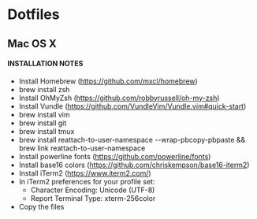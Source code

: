 # Dotfiles

## Mac OS X

#### INSTALLATION NOTES

 - Install Homebrew (https://github.com/mxcl/homebrew)
 - brew install zsh
 - Install OhMyZsh (https://github.com/robbyrussell/oh-my-zsh)
 - Install Vundle (https://github.com/VundleVim/Vundle.vim#quick-start)
 - brew install vim
 - brew install git
 - brew install tmux
 - brew install reattach-to-user-namespace --wrap-pbcopy-pbpaste && brew link reattach-to-user-namespace
 - Install powerline fonts (https://github.com/powerline/fonts)
 - Install base16 colors (https://github.com/chriskempson/base16-iterm2)
 - Install iTerm2 (https://www.iterm2.com/)
 - In iTerm2 preferences for your profile set:
   - Character Encoding: Unicode (UTF-8)
   - Report Terminal Type: xterm-256color
 - Copy the files
